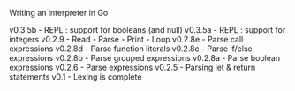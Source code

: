 Writing an interpreter in Go

v0.3.5b     - REPL : support for booleans (and null)
v0.3.5a     - REPL : support for integers
v0.2.9      - Read - Parse - Print - Loop
v0.2.8e     - Parse call expressions
v0.2.8d     - Parse function literals
v0.2.8c     - Parse if/else expressions
v0.2.8b     - Parse grouped expressions
v0.2.8a     - Parse boolean expressions
v0.2.6      - Parse expressions
v0.2.5      - Parsing let & return statements
v0.1        - Lexing is complete

